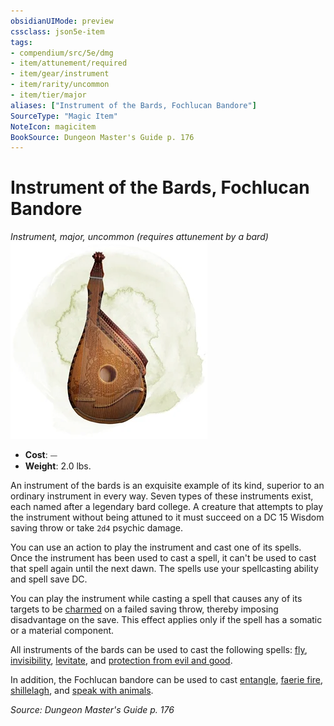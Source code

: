 ```yaml
---
obsidianUIMode: preview
cssclass: json5e-item
tags:
- compendium/src/5e/dmg
- item/attunement/required
- item/gear/instrument
- item/rarity/uncommon
- item/tier/major
aliases: ["Instrument of the Bards, Fochlucan Bandore"]
SourceType: "Magic Item"
NoteIcon: magicitem
BookSource: Dungeon Master's Guide p. 176
---
```

# Instrument of the Bards, Fochlucan Bandore
*Instrument, major, uncommon (requires attunement by a bard)*  
![](/3-Mechanics/CLI/items/img/instrument-of-the-bards-fochlucan-bandore.webp#right)  

- **Cost**: ⏤
- **Weight**: 2.0 lbs.

An instrument of the bards is an exquisite example of its kind, superior to an ordinary instrument in every way. Seven types of these instruments exist, each named after a legendary bard college. A creature that attempts to play the instrument without being attuned to it must succeed on a DC 15 Wisdom saving throw or take `2d4` psychic damage.

You can use an action to play the instrument and cast one of its spells. Once the instrument has been used to cast a spell, it can't be used to cast that spell again until the next dawn. The spells use your spellcasting ability and spell save DC.

You can play the instrument while casting a spell that causes any of its targets to be [charmed](/3-Mechanics/CLI/rules/conditions.md#charmed) on a failed saving throw, thereby imposing disadvantage on the save. This effect applies only if the spell has a somatic or a material component.

All instruments of the bards can be used to cast the following spells: [fly](/3-Mechanics/CLI/spells/fly.md), [invisibility](/3-Mechanics/CLI/spells/invisibility.md), [levitate](/3-Mechanics/CLI/spells/levitate.md), and [protection from evil and good](/3-Mechanics/CLI/spells/protection-from-evil-and-good.md).

In addition, the Fochlucan bandore can be used to cast [entangle](/3-Mechanics/CLI/spells/entangle.md), [faerie fire](/3-Mechanics/CLI/spells/faerie-fire.md), [shillelagh](/3-Mechanics/CLI/spells/shillelagh.md), and [speak with animals](/3-Mechanics/CLI/spells/speak-with-animals.md).

*Source: Dungeon Master's Guide p. 176*